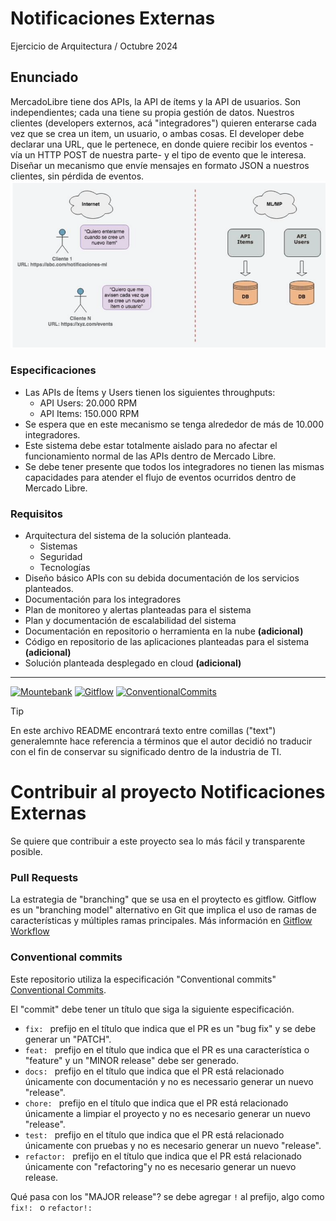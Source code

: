 # Notificaciones Externas
Ejercicio de Arquitectura / Octubre 2024

## Enunciado
MercadoLibre tiene dos APIs, la API de ítems y la API de usuarios. Son independientes; cada una tiene su propia gestión de datos. Nuestros clientes (developers externos, acá "integradores") quieren enterarse cada vez que se crea un item, un usuario, o ambas cosas. El developer debe declarar una URL, que le pertenece, en donde quiere recibir los eventos -vía un HTTP POST de nuestra parte- y el tipo de evento que le interesa. Diseñar un mecanismo que envíe mensajes en formato JSON a nuestros clientes, sin pérdida de eventos.
![img.png](docs/img.png)
### Especificaciones
- Las APIs de Ítems y Users tienen los siguientes throughputs:
    - API Users: 20.000 RPM
    - API Items: 150.000 RPM
- Se espera que en este mecanismo se tenga alrededor de más de 10.000 integradores.
- Este sistema debe estar totalmente aislado para no afectar el funcionamiento normal de las APIs dentro de Mercado Libre.
- Se debe tener presente que todos los integradores no tienen las mismas capacidades para atender el flujo de eventos ocurridos dentro de Mercado Libre.
### Requisitos
- Arquitectura del sistema de la solución planteada.
    - Sistemas
    - Seguridad
    - Tecnologías
- Diseño básico APIs con su debida documentación de los servicios planteados.
- Documentación para los integradores
- Plan de monitoreo y alertas planteadas para el sistema
- Plan y documentación de escalabilidad del sistema
- Documentación en repositorio o herramienta en la nube **(adicional)**
- Código en repositorio de las aplicaciones planteadas para el sistema **(adicional)**
- Solución planteada desplegado en cloud **(adicional)**
---
[![Mountebank][skill-mountebank-shield]][skill-mountebank-url]
[![Gitflow][skill-gitflow-shield]][skill-gitflow-url]
[![ConventionalCommits][skill-conventionalcommits-shield]][skill-conventionalcommits-url]
> [!TIP]
> En este archivo README encontrará texto entre comillas ("text") generalemnte hace referencia a términos que el autor decidió no traducir con el fin de conservar su significado dentro de la industria de TI.

# Contribuir al proyecto Notificaciones Externas

Se quiere que contribuir a este proyecto sea lo más fácil y transparente posible.

### Pull Requests
La estrategia de "branching" que se usa en el proytecto es gitflow. Gitflow es un "branching model" alternativo en Git que implica el uso de ramas de características y múltiples ramas principales. Más información en [Gitflow Workflow](https://www.atlassian.com/git/tutorials/comparing-workflows/gitflow-workflow#:~:text=Gitflow%20is%20a%20legacy%20Git,software%20development%20and%20DevOps%20practices.)

### Conventional commits

Este repositorio utiliza la especificación "Conventional commits" [Conventional Commits](https://www.conventionalcommits.org/en/v1.0.0/#summary).

El "commit" debe tener un título que siga la siguiente especificación.

- `fix: ` prefijo en el título que indica que el PR es un "bug fix" y se debe generar un "PATCH".
- `feat: ` prefijo en el título que indica que el PR es una característica o "feature" y un "MINOR release" debe ser generado.
- `docs: ` prefijo en el título que indica que el PR está relacionado únicamente con documentación y no es necessario generar un nuevo "release".
- `chore: ` prefijo en el título que indica que el PR está relacionado únicamente a limpiar el proyecto y no es necesario generar un nuevo "release".
- `test: ` prefijo en el título que indica que el PR está relacionado únicamente con pruebas y no es necesario generar un nuevo "release".
- `refactor: ` prefijo en el título que indica que el PR está relacionado únicamente con "refactoring"y no es necesario generar un nuevo release.

Qué pasa con los "MAJOR release"? se debe agregar `!` al prefijo, algo como `fix!: ` o `refactor!: `


<!-- MARKDOWN LINKS & IMAGES -->
<!-- https://shields.io/ -->

[skill-mountebank-shield]: https://img.shields.io/badge/mountebank-2.9.1-blue
[skill-mountebank-url]: https://www.mbtest.org/docs/gettingStarted

[skill-gitflow-shield]: https://img.shields.io/badge/gitflow-red
[skill-gitflow-url]: https://www.atlassian.com/git/tutorials/comparing-workflows/gitflow-workflow#:~:text=Gitflow%20is%20a%20legacy%20Git,software%20development%20and%20DevOps%20practices.

[skill-conventionalcommits-shield]: https://img.shields.io/badge/conventionalcommits-1.0.0-pink
[skill-conventionalcommits-url]: https://www.conventionalcommits.org/es/v1.0.0/
